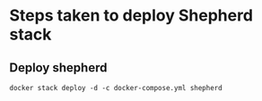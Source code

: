 # Steps taken to deploy Shepherd stack

## Deploy shepherd

    docker stack deploy -d -c docker-compose.yml shepherd
